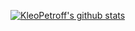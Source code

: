 [![KleoPetroff's github stats](https://github-readme-stats.vercel.app/api?username=kleopetroff&count_private=true&show_icons=true&theme=buefy)](https://github.com/KleoPetroff)

<!--
**KleoPetroff/KleoPetroff** is a ✨ _special_ ✨ repository because its `README.md` (this file) appears on your GitHub profile.

Here are some ideas to get you started:

- 🔭 I’m currently working on ...
- 🌱 I’m currently learning ...
- 👯 I’m looking to collaborate on ...
- 🤔 I’m looking for help with ...
- 💬 Ask me about ...
- 📫 How to reach me: ...
- 😄 Pronouns: ...
- ⚡ Fun fact: ...
-->

